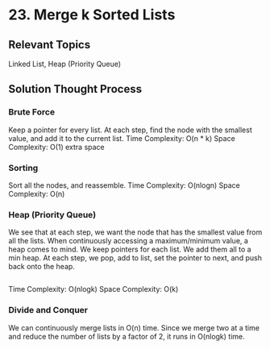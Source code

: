 # 23. Merge k Sorted Lists

## Relevant Topics

Linked List, Heap (Priority Queue)

## Solution Thought Process

### Brute Force

Keep a pointer for every list. At each step, find the node with the smallest value, and add it to the current list.
Time Complexity: O(n \* k)
Space Complexity: O(1) extra space

### Sorting

Sort all the nodes, and reassemble.
Time Complexity: O(nlogn)
Space Complexity: O(n)

### Heap (Priority Queue)

We see that at each step, we want the node that has the smallest value from all the lists. When continuously accessing a maximum/minimum value, a heap comes to mind. We keep pointers for each list. We add them all to a min heap. At each step, we pop, add to list, set the pointer to next, and push back onto the heap.

```python

```
Time Complexity: O(nlogk)
Space Complexity: O(k)

### Divide and Conquer

We can continuously merge lists in O(n) time. Since we merge two at a time and reduce the number of lists by a factor of 2, it runs in O(nlogk) time.